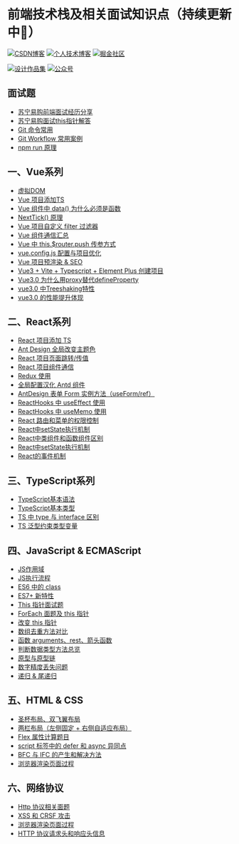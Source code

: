 # 前端技术栈及相关面试知识点（持续更新中:running:）

<!-- ## 相关链接 -->
[![CSDN博客](https://img.shields.io/badge/CSDN博客-@情非得已小猿猿-orange)](https://blog.csdn.net/weixin_43924228)
[![个人技术博客](https://img.shields.io/badge/个人技术博客-@马超-green)](https://machao07.github.io)
[![掘金社区](https://img.shields.io/badge/掘金社区-@情非得已小猿猿-blue)](https://juejin.cn/user/1337486669527096)

[![设计作品集](https://img.shields.io/badge/设计作品集-@情非得已小猿猿-yellow)](https://machao07.zcool.com.cn)
[![公众号](https://img.shields.io/badge/公众号-@情非得已小猿猿-greentea)](https://machao07.github.io/img/official_account.jpg)


<!-- 1️⃣&nbsp;[CSDN](https://blog.csdn.net/weixin_43924228)&emsp;2️⃣&nbsp;[Machao's Blog](https://machao07.github.io/)&emsp;3️⃣&nbsp;[ZCOOL站酷](https://machao07.zcool.com.cn/) -->

## 面试题
- [苏宁易购前端面试经历分享](https://blog.csdn.net/weixin_43924228/article/details/90699272)
- [苏宁易购面试this指针解答](https://blog.csdn.net/weixin_43924228/article/details/90755267)
- [Git 命令常用](https://github.com/machao07/interview-questions/issues/29)
- [Git Workflow 常用案例](https://github.com/machao07/interview-questions/issues/30)
- [npm run 原理](https://github.com/machao07/interview-questions/issues/40)

## 一、Vue系列
- [虚拟DOM](https://github.com/machao07/interview-questions/issues/1)
- [Vue 项目添加TS](https://github.com/machao07/interview-questions/issues/7)
- [Vue 组件中 data() 为什么必须是函数](https://github.com/machao07/interview-questions/issues/27)
- [NextTick() 原理](https://blog.csdn.net/weixin_43924228/article/details/106548886)
- [Vue 项目自定义 filter 过滤器](https://github.com/machao07/interview-questions/issues/28)
- [Vue 组件通信汇总](https://github.com/machao07/interview-questions/issues/25)
- [Vue 中 this.$router.push 传参方式](https://github.com/machao07/interview-questions/issues/22)
- [vue.config.js 配置与项目优化](https://github.com/machao07/interview-questions/issues/24)
- [Vue 项目预渲染 & SEO](https://github.com/machao07/interview-questions/issues/33)
- [Vue3 + Vite + Typescript + Element Plus 创建项目](https://mp.weixin.qq.com/s/yv6KYcx4PTYgrU6I1Ns52g)
- [Vue3.0 为什么用proxy替代defineProperty](https://github.com/machao07/interview-questions/issues/41)
- [vue3.0 中Treeshaking特性](https://github.com/machao07/interview-questions/issues/42)
- [vue3.0 的性能提升体现](https://github.com/machao07/interview-questions/issues/43)

## 二、React系列
- [React 项目添加 TS](https://github.com/machao07/interview-questions/issues/2)
- [Ant Design 全局改变主题色](https://github.com/machao07/react-admin/issues/1)
- [React 项目页面跳转/传值](https://github.com/machao07/react-admin/issues/3)
- [React 项目组件通信](https://github.com/machao07/react-admin/issues/4)
- [Redux 使用](https://github.com/machao07/interview-questions/issues/31)
- [全局配置汉化 Antd 组件](https://github.com/machao07/react-admin/issues/2)
- [AntDesign 表单 Form 实例方法（useForm/ref）](https://github.com/machao07/react-admin/issues/5)
- [ReactHooks 中 useEffect 使用](https://github.com/machao07/react-admin/issues/6)
- [ReactHooks 中 useMemo 使用](https://github.com/machao07/interview-questions/issues/34)
- [React 路由和菜单的权限控制](https://github.com/machao07/interview-questions/issues/26)
- [React中setState执行机制](https://github.com/machao07/interview-questions/issues/47)
- [React中类组件和函数组件区别](https://github.com/machao07/interview-questions/issues/48)
- [React中setState执行机制](https://github.com/machao07/interview-questions/issues/49)
- [React的事件机制](https://github.com/machao07/interview-questions/issues/50)

## 三、TypeScript系列
- [TypeScript基本语法](https://github.com/machao07/interview-questions/issues/3)
- [TypeScript基本类型](https://github.com/machao07/interview-questions/issues/10)
- [TS 中 type 与 interface 区别](https://github.com/machao07/interview-questions/issues/12)
- [TS 泛型约束类型变量](https://github.com/machao07/interview-questions/issues/36)

## 四、JavaScript & ECMAScript
- [JS作用域](https://github.com/machao07/interview-questions/issues/20)
- [JS执行流程](https://github.com/machao07/interview-questions/issues/21)
- [ES6 中的 class](https://github.com/machao07/interview-questions/issues/32)
- [ES7+ 新特性](https://github.com/machao07/interview-questions/issues/4)
- [This 指针面试题](https://github.com/machao07/interview-questions/issues/9)
- [ForEach 面题及 this 指针](https://github.com/machao07/interview-questions/issues/11)
- [改变 this 指针](https://github.com/machao07/interview-questions/issues/18)
- [数组去重方法对比](https://github.com/machao07/interview-questions/issues/13)
- [函数 arguments、rest、箭头函数](https://github.com/machao07/interview-questions/issues/19)
- [判断数据类型方法总览](https://github.com/machao07/interview-questions/issues/23)
- [原型与原型链](https://github.com/machao07/interview-questions/issues/35)
- [数字精度丢失问题](https://github.com/machao07/interview-questions/issues/45)
- [递归 & 尾递归](https://github.com/machao07/interview-questions/issues/46)

## 五、HTML & CSS
- [圣杯布局、双飞翼布局](https://github.com/machao07/interview-questions/issues/6)
- [两栏布局（左侧固定 + 右侧自适应布局）](https://github.com/machao07/interview-questions/issues/17)
- [Flex 属性计算题目](https://github.com/machao07/interview-questions/issues/5)
- [script 标签中的 defer 和 async 异同点](https://github.com/machao07/interview-questions/issues/8)
- [BFC 与 IFC 的产生和解决方法](https://github.com/machao07/interview-questions/issues/14)
- [浏览器渲染页面过程](https://github.com/machao07/interview-questions/issues/16)

## 六、网络协议
- [Http 协议相关面题](https://github.com/machao07/interview-questions/issues/15)
- [XSS 和 CRSF 攻击](https://github.com/machao07/interview-questions/issues/37)
- [浏览器渲染页面过程](https://github.com/machao07/interview-questions/issues/38)
- [HTTP 协议请求头和响应头信息](https://github.com/machao07/interview-questions/issues/39)
